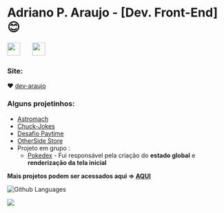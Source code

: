 # Adriano P. Araujo - [Dev. Front-End] :blush: 
 <a href="https://www.linkedin.com/in/araujocode/"><img src="https://64.media.tumblr.com/482803d41ac72337df99a6292b297f80/a4155e539c03dfb6-8b/s75x75_c1/1919ccf70f6db5955fc0d14f121b0a31be32753f.png" width="30"></a>
 &nbsp; &nbsp; &nbsp;
<a href="https://codepen.io/araujo6_6"><img src="https://www.flaticon.com/svg/static/icons/svg/2111/2111351.svg" width="30"></a> &nbsp; &nbsp; &nbsp;

### Site:

:heart: [dev-araujo](https://dev-araujo.com.br/)

### Alguns projetinhos:

 - [Astromach](https://github.com/Pereira-Araujo/Projetos/tree/main/Projetos_React/AstroMach)
 - [Chuck-Jokes](https://github.com/Pereira-Araujo/Projetos/tree/main/Projetos_React/Chuck_Jokes)
 - [Desafio Paytime](https://github.com/Pereira-Araujo/desafios/tree/main/desafio_paytime)
 - [OtherSide Store](https://github.com/Pereira-Araujo/Projetos/tree/main/Projetos_Vanilla/OtherSide_Store)
 - Projeto em grupo :
    - [Pokedex](https://github.com/future4code/muyembe-pokedex7) - Fui responsável pela criação do **estado global** e **renderização da tela inicial**
 
 **Mais projetos podem ser acessados aqui => [AQUI](https://github.com/Pereira-Araujo/Projetos)**
 


![Github Languages](https://github-readme-stats.vercel.app/api/top-langs/?username=Pereira-Araujo&layout=count_private=true&theme=nightowl ) 

[![](https://github-readme-stats.vercel.app/api?username=Pereira-Araujo&show_icons=true&theme=nightowl )](https://github-readme-stats.vercel.app/api?username=Pereira-Araujo&show_icons=true&theme=nightowl )






